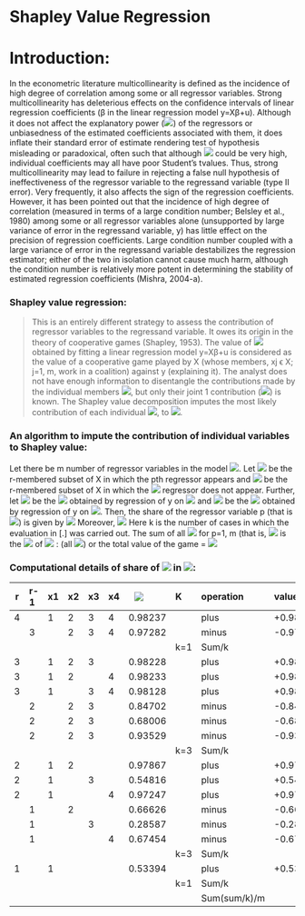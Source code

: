 

# Shapley Value Regression




# Introduction:

In the econometric literature multicollinearity is defined as the incidence of
high degree of correlation among some or all regressor variables. Strong multicollinearity has
deleterious effects on the confidence intervals of linear regression coefficients (β in the linear
regression model y=Xβ+u). Although it does not affect the explanatory power (<img src="https://render.githubusercontent.com/render/math?math=$R^2$" width="" height="">) of the
regressors or unbiasedness of the estimated coefficients associated with them, it does inflate
their standard error of estimate rendering test of hypothesis misleading or paradoxical, often
such that although <img src="https://render.githubusercontent.com/render/math?math=$R^2$" width="" height=""> could be very high, individual coefficients may all have poor Student’s tvalues.
Thus, strong multicollinearity may lead to failure in rejecting a false null hypothesis of
ineffectiveness of the regressor variable to the regressand variable (type II error). Very
frequently, it also affects the sign of the regression coefficients. However, it has been pointed
out that the incidence of high degree of correlation (measured in terms of a large condition
number; Belsley et al., 1980) among some or all regressor variables alone (unsupported by large
variance of error in the regressand variable, y) has little effect on the precision of regression
coefficients. Large condition number coupled with a large variance of error in the regressand
variable destabilizes the regression estimator; either of the two in isolation cannot cause much
harm, although the condition number is relatively more potent in determining the stability of
estimated regression coefficients (Mishra, 2004-a).


### Shapley value regression:
> This is an entirely different strategy to assess the contribution of
regressor variables to the regressand variable. It owes its origin in the theory of cooperative
games (Shapley, 1953). The value of <img  src="https://render.githubusercontent.com/render/math?math=$R^2$" width="" height=""> obtained by fitting a linear regression model y=Xβ+u is
considered as the value of a cooperative game played by X (whose members, xj ϵ X; j=1, m,
work in a coalition) against y (explaining it). The analyst does not have enough information to
disentangle the contributions made by the individual members <img src="https://render.githubusercontent.com/render/math?math=x_j \in X; j=1, m">, but only their joint
1 contribution (<img src="https://render.githubusercontent.com/render/math?math=R^2">) is known. The Shapley value decomposition imputes the most likely
contribution of each individual <img src="https://render.githubusercontent.com/render/math?math=x_j \in X; j=1, m">, to <img src="https://render.githubusercontent.com/render/math?math=$R^2$">.

### An algorithm to impute the contribution of individual variables to Shapley value:
<p align="top">
Let there be m number of regressor variables in the model <img src="https://latex.codecogs.com/svg.latex?\Large&space;y=X\beta+u">. Let <img src="https://render.githubusercontent.com/render/math?math=X(p, r)"> be the r-membered subset
of X in which the pth regressor appears and <img src="https://render.githubusercontent.com/render/math?math=X(q, r)"> be the r-membered subset of X in which the <img src="https://render.githubusercontent.com/render/math?math=p^(th)"> regressor does not appear. Further, let <img src="https://render.githubusercontent.com/render/math?math=R^2(p, r)"> be the <img src="https://render.githubusercontent.com/render/math?math=R^2"> obtained by regression of y on <img src="https://render.githubusercontent.com/render/math?math=X(p, r)"> and <img src="https://render.githubusercontent.com/render/math?math=R^2(q, r)"> be the <img src="https://render.githubusercontent.com/render/math?math=R^2"> obtained by regression of y on <img src="https://render.githubusercontent.com/render/math?math=X(q, r)">. Then, the share of the regressor variable p (that is <img src="https://render.githubusercontent.com/render/math?math=xp \in X">) is given by <img src="https://render.githubusercontent.com/render/math?math=S(p) = (1/m)\left\{\sum_{i=1}^{m}[R^2(p,r) - R^2(q, r-1)]\right\}/k."> Moreover, <img src="https://render.githubusercontent.com/render/math?math=R^2(q,0) = 0"> Here k is the number of cases in which the evaluation in [.] was carried
out. The sum of all <img src="https://render.githubusercontent.com/render/math?math=S(p)"> for p=1, m (that is, <img src="https://render.githubusercontent.com/render/math?math=\sum_{p=1}^{m}(p)">  is the <img src="https://render.githubusercontent.com/render/math?math=R^2"> of <img src="https://latex.codecogs.com/svg.latex?\Large&space;y=X\beta+u"> : (all <img src="https://render.githubusercontent.com/render/math?math=x_j \in X">) or the
total value of the game = <img src="https://latex.codecogs.com/svg.latex?\Large&space;R^2=\sum_{p=1}^{m}S(p)=\sum_{p=1}^{m}(1/m)\sum_{r=1}^{k}\left\{\sum_{c=1}^{k}[R^2(p,r)-R^2(q,r-1)]\right\}/k." />
 </p>


### Computational details of share of <img src="https://render.githubusercontent.com/render/math?math=X_j"> in <img src="https://render.githubusercontent.com/render/math?math=R^2">:

|r  | r-1 |x1 |x2 |x3 |x4 |<img style="margin:0px 10px 0px 10px;" src="https://render.githubusercontent.com/render/math?math=$R^2$" width="" height="">   |K   | operation   | values  | Sum/k     | Grand value |
|---|:----|:--|:--|:--|:--|:-------|:---|:------------|:--------|:----------|:-----------:|
|4  |     |1  |2  |3  |4  |0.98237 |    |plus         |+0.98237 |           |             |
|   |3    |   |2  |3  |4  |0.97282 |    |minus        |-0.97282 |           |             |
|   |     |   |   |   |   |        |k=1 |Sum/k        |         |0.009556   |             |
|3  |     |1  |2  |3  |   |0.98228 |    |plus         |+0.98228 |           |             |
|3  |     |1  |2  |   |4  |0.98233 |    |plus         |+0.98233 |           |             |
|3  |     |1  |   |3  |4  |0.98128 |    |plus         |+0.98128 |           |             |
|   |2    |   |2  |3  |   |0.84702 |    |minus        |-0.84702 |           |             |
|   |2    |   |2  |3  |   |0.68006 |    |minus        |-0.68006 |           |             |
|   |2    |   |2  |3  |   |0.93529 |    |minus        |-0.93529 |           |             |
|   |     |   |   |   |   |        |k=3 |Sum/k        |         |0.161175   |             |
|2  |     |1  |2  |   |   |0.97867 |    |plus         |+0.97867 |           |             |
|2  |     |1  |   |3  |   |0.54816 |    |plus         |+0.54816 |           |             |
|2  |     |1  |   |   |4  |0.97247 |    |plus         |+0.97247 |           |             |
|   |1    |   |2  |   |   |0.66626 |    |minus        |-0.66626 |           |             |
|   |1    |   |   |3  |   |0.28587 |    |minus        |-0.28587 |           |             |
|   |1    |   |   |   |4  |0.67454 |    |minus        |-0.67454 |           |             |
|   |     |   |   |   |   |        |k=3 |Sum/k        |         |0.290878   |             |
|1  |     |1  |   |   |   |0.53394 |    |plus         |+0.53394 |           |             |
|   |     |   |   |   |   |        |k=1 |Sum/k        |         |0.533948   |             |
|   |     |   |   |   |   |        |    |Sum(sum/k)/m |         |           |**0.248889** |

